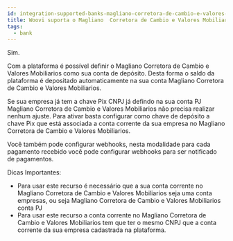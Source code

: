 ```yaml
---
id: integration-supported-banks-magliano-corretora-de-cambio-e-valores-mobiliarios
title: Woovi suporta o Magliano  Corretora de Cambio e Valores Mobiliarios ?
tags:
  - bank
---
```


Sim.

Com a plataforma é possível definir o Magliano  Corretora de Cambio e Valores Mobiliarios como sua conta de depósito. Desta forma o saldo da plataforma é depositado automaticamente na sua conta Magliano  Corretora de Cambio e Valores Mobiliarios.

Se sua empresa já tem a chave Pix CNPJ já defindo na sua conta PJ Magliano  Corretora de Cambio e Valores Mobiliarios não precisa realizar nenhum ajuste. Para ativar basta configurar como chave de depósito a chave Pix que está associada a conta corrente da sua empresa no Magliano  Corretora de Cambio e Valores Mobiliarios.

Você também pode configurar webhooks, nesta modalidade para cada pagamento recebido você pode configurar webhooks para ser notificado de pagamentos.

Dicas Importantes:

- Para usar este recurso é necessário que a sua conta corrente no Magliano  Corretora de Cambio e Valores Mobiliarios seja uma conta empresas, ou seja Magliano  Corretora de Cambio e Valores Mobiliarios conta PJ
- Para usar este recurso a conta corrente no Magliano  Corretora de Cambio e Valores Mobiliarios tem que ter o mesmo CNPJ que a conta corrente da sua empresa cadastrada na plataforma.
